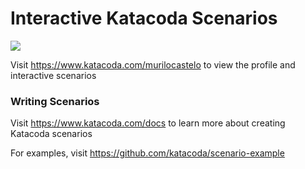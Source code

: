 # Interactive Katacoda Scenarios

[![](http://shields.katacoda.com/katacoda/murilocastelo/count.svg)](https://www.katacoda.com/murilocastelo "Get your profile on Katacoda.com")

Visit https://www.katacoda.com/murilocastelo to view the profile and interactive scenarios

### Writing Scenarios
Visit https://www.katacoda.com/docs to learn more about creating Katacoda scenarios

For examples, visit https://github.com/katacoda/scenario-example
